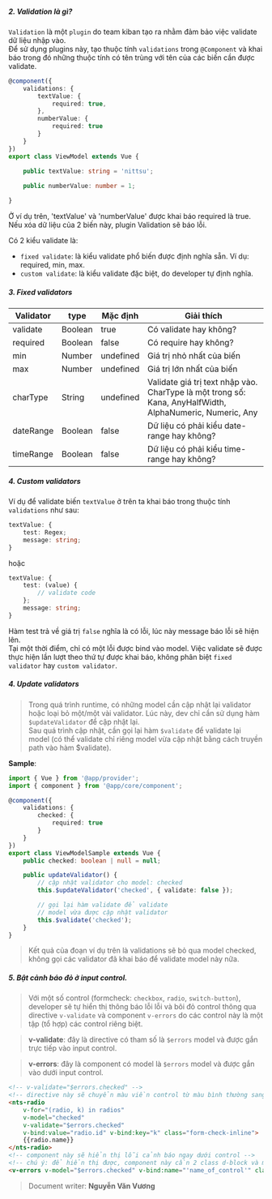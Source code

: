 ##### 2. Validation là gì?

`Validation` là một `plugin` do team kiban tạo ra nhằm đảm bảo việc validate dữ liệu nhập vào.  
Để sử dụng plugins này, tạo thuộc tính `validations` trong `@Component` 
và khai báo trong đó những thuộc tính có tên trùng với tên của các biến cần được validate.

```typescript
@component({
    validations: {
        textValue: {
            required: true,
        },
        numberValue: {
            required: true
        }
    }
})
export class ViewModel extends Vue {
    
    public textValue: string = 'nittsu';

    public numberValue: number = 1;

}
```
Ở ví dụ trên, 'textValue' và 'numberValue' được khai báo required là true. Nếu xóa dữ liệu của 2 biến này, plugin Validation sẽ báo lỗi.


Có 2 kiểu validate là:
- `fixed validate`: là kiểu validate phổ biến được định nghĩa sẵn. Ví dụ: required, min, max.
- `custom validate`: là kiểu validate đặc biệt, do developer tự định nghĩa.


##### 3. Fixed validators
Validator | type | Mặc định |Giải thích
----|----|---------| ------------
validate | Boolean | true | Có validate hay không? 
required | Boolean | false | Có require hay không? 
min | Number | undefined | Giá trị nhỏ nhất của biến
max | Number | undefined | Giá trị lớn nhất của biến
charType | String | undefined |Validate giá trị text nhập vào. CharType là một trong số: Kana, AnyHalfWidth, AlphaNumeric, Numeric, Any
dateRange | Boolean | false |Dữ liệu có phải kiểu date-range hay không?
timeRange | Boolean | false |Dữ liệu có phải kiểu time-range hay không?


##### 4. Custom validators
Ví dụ để validate biến `textValue` ở trên ta khai báo trong thuộc tính `validations` như sau:  
```typescript
textValue: {
    test: Regex;
    message: string;
}
```
hoặc 
```typescript
textValue: {
    test: (value) {
        // validate code
    };
    message: string;
}
```
Hàm test trả về giá trị `false` nghĩa là có lỗi, lúc này message báo lỗi sẽ hiện lên.  
Tại một thời điểm, chỉ có một lỗi được bind vào model. Việc validate sẽ được thực hiện lần lượt theo thứ tự được khai báo, không phân biệt `fixed validator` hay `custom validator`.
##### 4. Update validators
> Trong quá trình runtime, có những model cần cập nhật lại validator hoặc loại bỏ một/một vài validator. Lúc này, dev chỉ cần sử dụng hàm `$updateValidator` để cập nhật lại.
<br />Sau quá trình cập nhật, cần gọi lại hàm `$validate` để validate lại model (có thể validate chỉ riêng model vừa cập nhật bằng cách truyền path vào hàm $validate).

**Sample**:
```typescript
import { Vue } from '@app/provider';
import { component } from '@app/core/component';

@component({
    validations: {
        checked: {
            required: true
        }
    }
})
export class ViewModelSample extends Vue {
    public checked: boolean | null = null;

    public updateValidator() {
        // cập nhật validator cho model: checked
        this.$updateValidator('checked', { validate: false });

        // gọi lại hàm validate để validate
        // model vừa được cập nhật validator
        this.$validate('checked');
    }
}
```
> Kết quả của đoạn ví dụ trên là validations sẽ bỏ qua model checked, không gọi các validator đã khai báo để validate model này nữa.

##### 5. Bật cảnh báo đỏ ở input control.
> Với một số control (formcheck: `checkbox`, `radio`, `switch-button`), developer sẽ tự hiển thị thông báo lỗi lỗi và bôi đỏ control thông qua directive `v-validate` và component `v-errors` do các control này là một tập (tổ hợp) các control riêng biệt.

> **v-validate**: đây là directive có tham số là `$errors` model và được gắn trực tiếp vào input control.

> **v-errors**: đây là component có model là `$errors` model và được gắn vào dưới input control.

```html
<!-- v-validate="$errors.checked" -->
<!-- directive này sẽ chuyển màu viền control từ màu bình thường sang màu đỏ để kích thích thị giác người dùng -->
<nts-radio 
    v-for="(radio, k) in radios"
    v-model="checked"
    v-validate="$errors.checked"
    v-bind:value="radio.id" v-bind:key="k" class="form-check-inline">
    {{radio.name}}
</nts-radio>
<!-- component này sẽ hiển thị lỗi cảnh báo ngay dưới control -->
<!-- chú ý: để hiển thị được, component này cần 2 class d-block và mt-0 -->
<v-errors v-model="$errors.checked" v-bind:name="'name_of_control'" class="d-block mt-0" />
```

> Document writer: **Nguyễn Văn Vương**

<div class="mb-3 mt-3"></div>